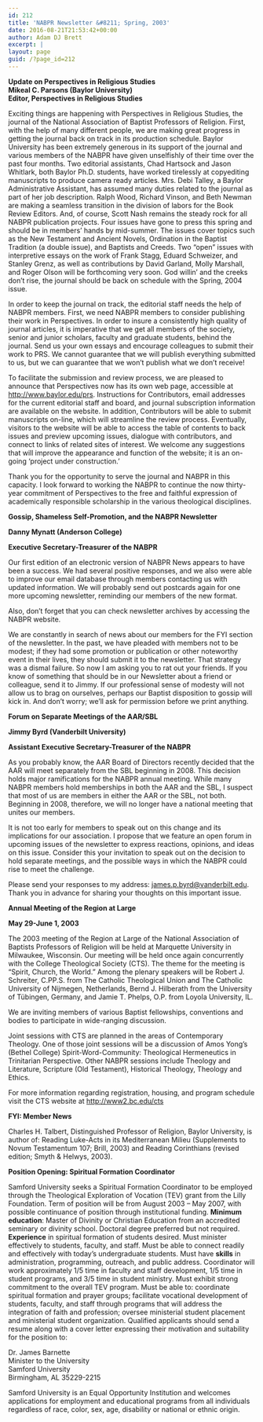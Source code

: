 ```yaml
---
id: 212
title: 'NABPR Newsletter &#8211; Spring, 2003'
date: 2016-08-21T21:53:42+00:00
author: Adam DJ Brett
excerpt: |
layout: page
guid: /?page_id=212
---
```

**Update on Perspectives in Religious Studies**  
**Mikeal C. Parsons (Baylor University)  
Editor, Perspectives in Religious Studies**

Exciting things are happening with Perspectives in Religious Studies, the journal of the National Association of Baptist Professors of Religion. First, with the help of many different people, we are making great progress in getting the journal back on track in its production schedule. Baylor University has been extremely generous in its support of the journal and various members of the NABPR have given unselfishly of their time over the past four months. Two editorial assistants, Chad Hartsock and Jason Whitlark, both Baylor Ph.D. students, have worked tirelessly at copyediting manuscripts to produce camera ready articles. Mrs. Debi Talley, a Baylor Administrative Assistant, has assumed many duties related to the journal as part of her job description. Ralph Wood, Richard Vinson, and Beth Newman are making a seamless transition in the division of labors for the Book Review Editors. And, of course, Scott Nash remains the steady rock for all NABPR publication projects. Four issues have gone to press this spring and should be in members&#8217; hands by mid-summer. The issues cover topics such as the New Testament and Ancient Novels, Ordination in the Baptist Tradition (a double issue), and Baptists and Creeds. Two &#8220;open&#8221; issues with interpretive essays on the work of Frank Stagg, Eduard Schweizer, and Stanley Grenz, as well as contributions by David Garland, Molly Marshall, and Roger Olson will be forthcoming very soon. God willin&#8217; and the creeks don&#8217;t rise, the journal should be back on schedule with the Spring, 2004 issue.

In order to keep the journal on track, the editorial staff needs the help of NABPR members. First, we need NABPR members to consider publishing their work in Perspectives. In order to insure a consistently high quality of journal articles, it is imperative that we get all members of the society, senior and junior scholars, faculty and graduate students, behind the journal. Send us your own essays and encourage colleagues to submit their work to PRS. We cannot guarantee that we will publish everything submitted to us, but we can guarantee that we won&#8217;t publish what we don&#8217;t receive!

To facilitate the submission and review process, we are pleased to announce that Perspectives now has its own web page, accessible at <a href="http://www.baylor.edu/prs" rel="nofollow">http://www.baylor.edu/prs</a>. Instructions for Contributors, email addresses for the current editorial staff and board, and journal subscription information are available on the website. In addition, Contributors will be able to submit manuscripts on-line, which will streamline the review process. Eventually, visitors to the website will be able to access the table of contents to back issues and preview upcoming issues, dialogue with contributors, and connect to links of related sites of interest. We welcome any suggestions that will improve the appearance and function of the website; it is an on-going &#8216;project under construction.&#8217;

Thank you for the opportunity to serve the journal and NABPR in this capacity. I look forward to working the NABPR to continue the now thirty-year commitment of Perspectives to the free and faithful expression of academically responsible scholarship in the various theological disciplines.

**Gossip, Shameless Self-Promotion, and the NABPR Newsletter**

**Danny Mynatt (Anderson College)**

**Executive Secretary-Treasurer of the NABPR**

Our first edition of an electronic version of NABPR News appears to have been a success. We had several positive responses, and we also were able to improve our email database through members contacting us with updated information. We will probably send out postcards again for one more upcoming newsletter, reminding our members of the new format.

Also, don&#8217;t forget that you can check newsletter archives by accessing the NABPR website.

We are constantly in search of news about our members for the FYI section of the newsletter. In the past, we have pleaded with members not to be modest; if they had some promotion or publication or other noteworthy event in their lives, they should submit it to the newsletter. That strategy was a dismal failure. So now I am asking you to rat out your friends. If you know of something that should be in our Newsletter about a friend or colleague, send it to Jimmy. If our professional sense of modesty will not allow us to brag on ourselves, perhaps our Baptist disposition to gossip will kick in. And don&#8217;t worry; we&#8217;ll ask for permission before we print anything.

**Forum on Separate Meetings of the AAR/SBL**

**Jimmy Byrd (Vanderbilt University)**

**Assistant Executive Secretary-Treasurer of the NABPR**

As you probably know, the AAR Board of Directors recently decided that the AAR will meet separately from the SBL beginning in 2008. This decision holds major ramifications for the NABPR annual meeting. While many NABPR members hold memberships in both the AAR and the SBL, I suspect that most of us are members in either the AAR or the SBL, not both. Beginning in 2008, therefore, we will no longer have a national meeting that unites our members.

It is not too early for members to speak out on this change and its implications for our association. I propose that we feature an open forum in upcoming issues of the newsletter to express reactions, opinions, and ideas on this issue. Consider this your invitation to speak out on the decision to hold separate meetings, and the possible ways in which the NABPR could rise to meet the challenge.

Please send your responses to my address: james.p.byrd@vanderbilt.edu. Thank you in advance for sharing your thoughts on this important issue.

**Annual Meeting of the Region at Large**

**May 29-June 1, 2003**

The 2003 meeting of the Region at Large of the National Association of Baptists Professors of Religion will be held at Marquette University in Milwaukee, Wisconsin. Our meeting will be held once again concurrently with the College Theological Society (CTS). The theme for the meeting is &#8220;Spirit, Church, the World.&#8221; Among the plenary speakers will be Robert J. Schreiter, C.PP.S. from The Catholic Theological Union and The Catholic University of Nijmegen, Netherlands, Bernd J. Hilberath from the University of Tübingen, Germany, and Jamie T. Phelps, O.P. from Loyola University, IL.

We are inviting members of various Baptist fellowships, conventions and bodies to participate in wide-ranging discussion.

Joint sessions with CTS are planned in the areas of Contemporary Theology. One of those joint sessions will be a discussion of Amos Yong&#8217;s (Bethel College) Spirit-Word-Community: Theological Hermeneutics in Trinitarian Perspective. Other NABPR sessions include Theology and Literature, Scripture (Old Testament), Historical Theology, Theology and Ethics.

For more information regarding registration, housing, and program schedule visit the CTS website at http://www2.bc.edu/cts

**FYI: Member News**

Charles H. Talbert, Distinguished Professor of Religion, Baylor University, is author of: Reading Luke-Acts in its Mediterranean Milieu (Supplements to Novum Testamentum 107; Brill, 2003) and Reading Corinthians (revised edition; Smyth & Helwys, 2003).

**Position Opening: Spiritual Formation Coordinator**

Samford University seeks a Spiritual Formation Coordinator to be employed through the Theological Exploration of Vocation (TEV) grant from the Lilly Foundation. Term of position will be from August 2003 &#8211; May 2007, with possible continuance of position through institutional funding. **Minimum education**: Master of Divinity or Christian Education from an accredited seminary or divinity school. Doctoral degree preferred but not required. **Experience** in spiritual formation of students desired. Must minister effectively to students, faculty, and staff. Must be able to connect readily and effectively with today&#8217;s undergraduate students. Must have **skills** in administration, programming, outreach, and public address. Coordinator will work approximately 1/5 time in faculty and staff development, 1/5 time in student programs, and 3/5 time in student ministry. Must exhibit strong commitment to the overall TEV program. Must be able to: coordinate spiritual formation and prayer groups; facilitate vocational development of students, faculty, and staff through programs that will address the integration of faith and profession; oversee ministerial student placement and ministerial student organization. Qualified applicants should send a resume along with a cover letter expressing their motivation and suitability for the position to:

Dr. James Barnette  
Minister to the University  
Samford University  
Birmingham, AL 35229-2215

Samford University is an Equal Opportunity Institution and welcomes applications for employment and educational programs from all individuals regardless of race, color, sex, age, disability or national or ethnic origin.